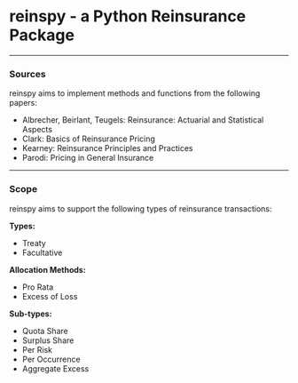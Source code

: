 # reinspy - a Python Reinsurance Package

---
### Sources

reinspy aims to implement methods and functions from the following papers:

- Albrecher, Beirlant, Teugels: Reinsurance: Actuarial and Statistical Aspects
- Clark: Basics of Reinsurance Pricing 
- Kearney: Reinsurance Principles and Practices
- Parodi: Pricing in General Insurance

---
### Scope

reinspy aims to support the following types of reinsurance transactions:

**Types:**
- Treaty
- Facultative

**Allocation Methods:**
- Pro Rata
- Excess of Loss

**Sub-types:**
- Quota Share
- Surplus Share
- Per Risk
- Per Occurrence
- Aggregate Excess

